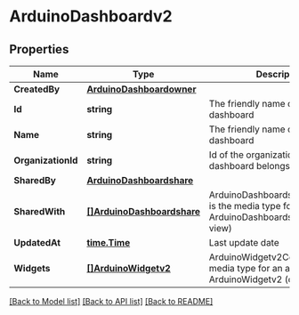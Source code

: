 # ArduinoDashboardv2

## Properties

Name | Type | Description | Notes
------------ | ------------- | ------------- | -------------
**CreatedBy** | [**ArduinoDashboardowner**](ArduinoDashboardowner.md) |  | [optional] 
**Id** | **string** | The friendly name of the dashboard | 
**Name** | **string** | The friendly name of the dashboard | 
**OrganizationId** | **string** | Id of the organization the dashboard belongs to | [optional] 
**SharedBy** | [**ArduinoDashboardshare**](ArduinoDashboardshare.md) |  | [optional] 
**SharedWith** | [**[]ArduinoDashboardshare**](ArduinoDashboardshare.md) | ArduinoDashboardshareCollection is the media type for an array of ArduinoDashboardshare (default view) | [optional] 
**UpdatedAt** | [**time.Time**](time.Time.md) | Last update date | 
**Widgets** | [**[]ArduinoWidgetv2**](ArduinoWidgetv2.md) | ArduinoWidgetv2Collection is the media type for an array of ArduinoWidgetv2 (default view) | [optional] 

[[Back to Model list]](../README.md#documentation-for-models) [[Back to API list]](../README.md#documentation-for-api-endpoints) [[Back to README]](../README.md)


